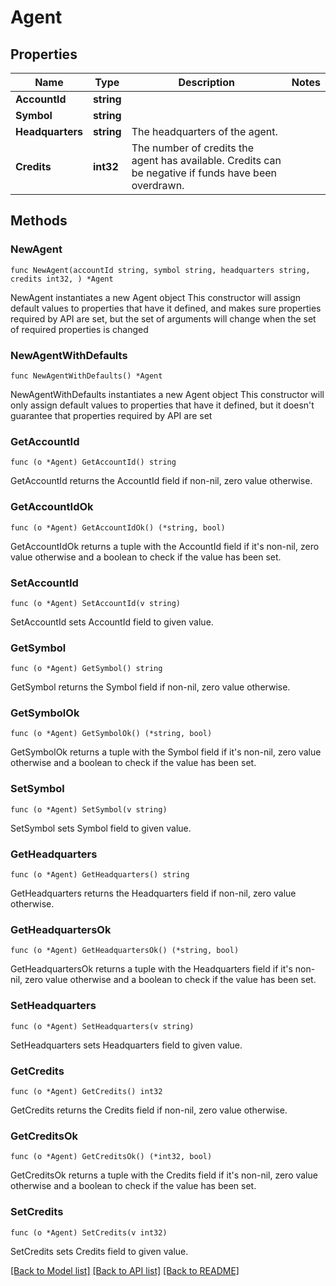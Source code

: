 # Agent

## Properties

Name | Type | Description | Notes
------------ | ------------- | ------------- | -------------
**AccountId** | **string** |  | 
**Symbol** | **string** |  | 
**Headquarters** | **string** | The headquarters of the agent. | 
**Credits** | **int32** | The number of credits the agent has available. Credits can be negative if funds have been overdrawn. | 

## Methods

### NewAgent

`func NewAgent(accountId string, symbol string, headquarters string, credits int32, ) *Agent`

NewAgent instantiates a new Agent object
This constructor will assign default values to properties that have it defined,
and makes sure properties required by API are set, but the set of arguments
will change when the set of required properties is changed

### NewAgentWithDefaults

`func NewAgentWithDefaults() *Agent`

NewAgentWithDefaults instantiates a new Agent object
This constructor will only assign default values to properties that have it defined,
but it doesn't guarantee that properties required by API are set

### GetAccountId

`func (o *Agent) GetAccountId() string`

GetAccountId returns the AccountId field if non-nil, zero value otherwise.

### GetAccountIdOk

`func (o *Agent) GetAccountIdOk() (*string, bool)`

GetAccountIdOk returns a tuple with the AccountId field if it's non-nil, zero value otherwise
and a boolean to check if the value has been set.

### SetAccountId

`func (o *Agent) SetAccountId(v string)`

SetAccountId sets AccountId field to given value.


### GetSymbol

`func (o *Agent) GetSymbol() string`

GetSymbol returns the Symbol field if non-nil, zero value otherwise.

### GetSymbolOk

`func (o *Agent) GetSymbolOk() (*string, bool)`

GetSymbolOk returns a tuple with the Symbol field if it's non-nil, zero value otherwise
and a boolean to check if the value has been set.

### SetSymbol

`func (o *Agent) SetSymbol(v string)`

SetSymbol sets Symbol field to given value.


### GetHeadquarters

`func (o *Agent) GetHeadquarters() string`

GetHeadquarters returns the Headquarters field if non-nil, zero value otherwise.

### GetHeadquartersOk

`func (o *Agent) GetHeadquartersOk() (*string, bool)`

GetHeadquartersOk returns a tuple with the Headquarters field if it's non-nil, zero value otherwise
and a boolean to check if the value has been set.

### SetHeadquarters

`func (o *Agent) SetHeadquarters(v string)`

SetHeadquarters sets Headquarters field to given value.


### GetCredits

`func (o *Agent) GetCredits() int32`

GetCredits returns the Credits field if non-nil, zero value otherwise.

### GetCreditsOk

`func (o *Agent) GetCreditsOk() (*int32, bool)`

GetCreditsOk returns a tuple with the Credits field if it's non-nil, zero value otherwise
and a boolean to check if the value has been set.

### SetCredits

`func (o *Agent) SetCredits(v int32)`

SetCredits sets Credits field to given value.



[[Back to Model list]](../README.md#documentation-for-models) [[Back to API list]](../README.md#documentation-for-api-endpoints) [[Back to README]](../README.md)


